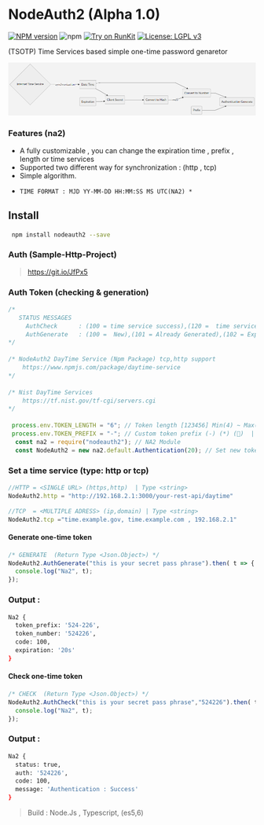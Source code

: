 # NodeAuth2 (Alpha 1.0)
[![NPM version][npm-image]][npm-url]
![npm](https://img.shields.io/npm/dt/nodeauth2)
[![Try on RunKit](https://badge.runkitcdn.com/nodeauth2.svg)](https://runkit.com/nodeclient/nodeauth2/1.0.7)
[![License: LGPL v3](https://img.shields.io/badge/License-MIT-red.svg)](https://en.wikipedia.org/wiki/MIT_License)

 (TSOTP) Time Services based simple one-time password genaretor 
 
![nodeAuth2](https://github.com/Nodeclient/NodeAuth2/raw/master/docs/images/flow.png)

### Features (na2)
* A fully customizable , you can change the expiration time , prefix , length or time services
* Supported two different way for synchronization : (http , tcp)
* Simple algorithm.
- ```TIME FORMAT : MJD YY-MM-DD HH:MM:SS MS UTC(NA2) *```

## Install 
```bash
 npm install nodeauth2 --save
```

### Auth (Sample-Http-Project)
> https://git.io/JfPx5

### Auth Token (checking & generation) 
```js
/* 
   STATUS MESSAGES
     AuthCheck      : (100 = time service success),(120 =  time service failed)
     AuthGenerate   : (100 =  New),(101 = Already Generated),(102 = Expired)
*/

/* NodeAuth2 DayTime Service (Npm Package) tcp,http support
    https://www.npmjs.com/package/daytime-service
*/ 

/* Nist DayTime Services 
    https://tf.nist.gov/tf-cgi/servers.cgi
*/ 

 process.env.TOKEN_LENGTH = "6"; // Token length [123456] Min(4) ~ Max(32)  | Type <number> 
 process.env.TOKEN_PREFIX = "-"; // Custom token prefix (-) (*) (🔑)  | Type <string> 
  const na2 = require("nodeauth2"); // NA2 Module
  const NodeAuth2 = new na2.default.Authentication(20); // Set new token expiration time (20 second) | Type <number>
```

### Set a time service (type: http or tcp)
```js
//HTTP = <SINGLE URL> (https,http)  | Type <string> 
NodeAuth2.http = "http://192.168.2.1:3000/your-rest-api/daytime"
```
```js
//TCP  = <MULTIPLE ADRESS> (ip,domain) | Type <string> 
NodeAuth2.tcp ="time.example.gov, time.example.com , 192.168.2.1" 
```

#### Generate one-time token
```js
/* GENERATE  (Return Type <Json.Object>) */ 
NodeAuth2.AuthGenerate("this is your secret pass phrase").then( t => {
  console.log("Na2", t);
}); 
```
### Output :
```bash
Na2 {
  token_prefix: '524-226',
  token_number: '524226',
  code: 100,
  expiration: '20s'
}
```

#### Check one-time token 
```js
/* CHECK  (Return Type <Json.Object>) */       
NodeAuth2.AuthCheck("this is your secret pass phrase","524226").then( t =>{
  console.log("Na2", t);
});
``` 
### Output :
```bash
Na2 {
  status: true,
  auth: '524226',
  code: 100,
  message: 'Authentication : Success'
}
```

 > Build            : Node.Js , Typescript, (es5,6)

   [npm-image]: https://img.shields.io/npm/v/nodeauth2.svg?style=flat 
   [npm-url]: https://npmjs.org/package/nodeauth2 
